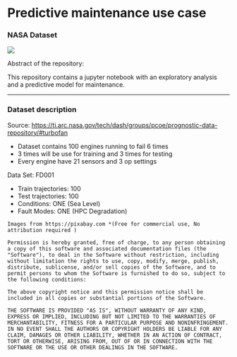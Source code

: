 # Predictive maintenance use case
### NASA Dataset

<img align="center" src="https://pixabay.com/photos/rocket-launch-rocket-take-off-67646/">

Abstract of the repository:
  
  This repository contains a jupyter notebook with an exploratory analysis and a predictive model for maintenance. 
  
***

### Dataset description
Source:
https://ti.arc.nasa.gov/tech/dash/groups/pcoe/prognostic-data-repository/#turbofan

* Dataset contains 100 engines running to fail 6 times
* 3 times will be use for training and 3 times for testing
* Every engine have 21 sensors and 3 op settings

Data Set: FD001

* Train trajectories: 100
* Test trajectories: 100
* Conditions: ONE (Sea Level)
* Fault Modes: ONE (HPC Degradation)



```
Images from https://pixabay.com *(Free for commercial use, No attribution required )

Permission is hereby granted, free of charge, to any person obtaining a copy of this software and associated documentation files (the "Software"), to deal in the Software without restriction, including without limitation the rights to use, copy, modify, merge, publish, distribute, sublicense, and/or sell copies of the Software, and to permit persons to whom the Software is furnished to do so, subject to the following conditions:

The above copyright notice and this permission notice shall be included in all copies or substantial portions of the Software.

THE SOFTWARE IS PROVIDED "AS IS", WITHOUT WARRANTY OF ANY KIND, EXPRESS OR IMPLIED, INCLUDING BUT NOT LIMITED TO THE WARRANTIES OF MERCHANTABILITY, FITNESS FOR A PARTICULAR PURPOSE AND NONINFRINGEMENT. IN NO EVENT SHALL THE AUTHORS OR COPYRIGHT HOLDERS BE LIABLE FOR ANY CLAIM, DAMAGES OR OTHER LIABILITY, WHETHER IN AN ACTION OF CONTRACT, TORT OR OTHERWISE, ARISING FROM, OUT OF OR IN CONNECTION WITH THE SOFTWARE OR THE USE OR OTHER DEALINGS IN THE SOFTWARE.
```
